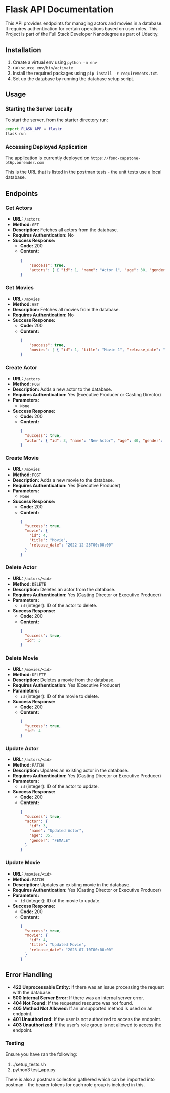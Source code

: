 # Flask API Documentation

This API provides endpoints for managing actors and movies in a database. It requires authentication for certain operations based on user roles. This Project is part of the Full Stack Developer Nanodegree as part of Udacity.

## Installation

1. Create a virtual env using `python -m env`
2. run `source env/bin/activate`
3. Install the required packages using `pip install -r requirements.txt`.
4. Set up the database by running the database setup script.

## Usage

### Starting the Server Locally

To start the server, from the starter directory run:

```bash
export FLASK_APP = flaskr
flask run
```

### Accessing Deployed Application

The application is currently deployed on `https://fsnd-capstone-pt6p.onrender.com`

This is the URL that is listed in the postman tests - the unit tests use a local database.

## Endpoints

### Get Actors

- **URL:** `/actors`
- **Method:** `GET`
- **Description:** Fetches all actors from the database.
- **Requires Authentication:** No
- **Success Response:**
  - **Code:** 200
  - **Content:**
    ```json
    {
        "success": true,
        "actors": [ { "id": 1, "name": "Actor 1", "age": 30, "gender": "MALE" }, { "id": 2, "name": "Actor 2", "age": 25, "gender": "FEMALE" }, ... ]
    }
    ```

### Get Movies

- **URL:** `/movies`
- **Method:** `GET`
- **Description:** Fetches all movies from the database.
- **Requires Authentication:** No
- **Success Response:**
  - **Code:** 200
  - **Content:**
    ```json
    {
        "success": true,
        "movies": [ { "id": 1, "title": "Movie 1", "release_date": "2023-01-01T00:00:00" }, { "id": 2, "title": "Movie 2", "release_date": "2024-03-15T00:00:00" }, ... ]
    }
    ```

### Create Actor

- **URL:** `/actors`
- **Method:** `POST`
- **Description:** Adds a new actor to the database.
- **Requires Authentication:** Yes (Executive Producer or Casting Director)
- **Parameters:**
  - `None`
- **Success Response:**
  - **Code:** 200
  - **Content:**
    ```json
    {
      "success": true,
      "actor": { "id": 3, "name": "New Actor", "age": 40, "gender": "MALE" }
    }
    ```

### Create Movie

- **URL:** `/movies`
- **Method:** `POST`
- **Description:** Adds a new movie to the database.
- **Requires Authentication:** Yes (Executive Producer)
- **Parameters:**
  - `None`
- **Success Response:**
  - **Code:** 200
  - **Content:**
    ```json
    {
      "success": true,
      "movie": {
        "id": 4,
        "title": "Movie",
        "release_date": "2022-12-25T00:00:00"
      }
    }
    ```

### Delete Actor

- **URL:** `/actors/<id>`
- **Method:** `DELETE`
- **Description:** Deletes an actor from the database.
- **Requires Authentication:** Yes (Casting Director or Executive Producer)
- **Parameters:**
  - `id` (integer): ID of the actor to delete.
- **Success Response:**
  - **Code:** 200
  - **Content:**
    ```json
    {
      "success": true,
      "id": 3
    }
    ```

### Delete Movie

- **URL:** `/movies/<id>`
- **Method:** `DELETE`
- **Description:** Deletes a movie from the database.
- **Requires Authentication:** Yes (Executive Producer)
- **Parameters:**
  - `id` (integer): ID of the movie to delete.
- **Success Response:**
  - **Code:** 200
  - **Content:**
    ```json
    {
      "success": true,
      "id": 4
    }
    ```

### Update Actor

- **URL:** `/actors/<id>`
- **Method:** `PATCH`
- **Description:** Updates an existing actor in the database.
- **Requires Authentication:** Yes (Casting Director or Executive Producer)
- **Parameters:**
  - `id` (integer): ID of the actor to update.
- **Success Response:**
  - **Code:** 200
  - **Content:**
    ```json
    {
      "success": true,
      "actor": {
        "id": 3,
        "name": "Updated Actor",
        "age": 35,
        "gender": "FEMALE"
      }
    }
    ```

### Update Movie

- **URL:** `/movies/<id>`
- **Method:** `PATCH`
- **Description:** Updates an existing movie in the database.
- **Requires Authentication:** Yes (Casting Director or Executive Producer)
- **Parameters:**
  - `id` (integer): ID of the movie to update.
- **Success Response:**
  - **Code:** 200
  - **Content:**
    ```json
    {
      "success": true,
      "movie": {
        "id": 4,
        "title": "Updated Movie",
        "release_date": "2023-07-10T00:00:00"
      }
    }
    ```

## Error Handling

- **422 Unprocessable Entity:** If there was an issue processing the request with the database.
- **500 Internal Server Error:** If there was an internal server error.
- **404 Not Found:** If the requested resource was not found.
- **405 Method Not Allowed:** If an unsupported method is used on an endpoint.
- **401 Unauthorized:** If the user is not authorized to access the endpoint.
- **403 Unauthorized:** If the user's role group is not allowed to access the endpoint.

### Testing

Ensure you have ran the following:

1. ./setup_tests.sh
2. python3 test_app.py

There is also a postman collection gathered which can be imported into postman - the bearer tokens for each role group is included in this.

